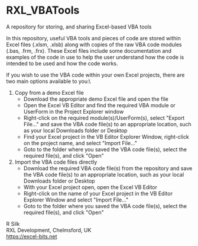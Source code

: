 # RXL_VBATools
A repository for storing, and sharing Excel-based VBA tools

In this repository, useful VBA tools and pieces of code are stored within Excel files (.xlsm, .xlsb) along with copies of the raw VBA code modules (.bas, .frm, .frx). These Excel files include some documentation and examples of the code in use to help the user understand how the code is intended to be used and how the code works.

If you wish to use the VBA code within your own Excel projects, there are two main options available to you:\
1. Copy from a demo Excel file
   * Download the appropriate demo Excel file and open the file
   * Open the Excel VB Editor and find the required VBA module or UserForm in the Project Explorer window
   * Right-click on the required module(s)/UserForm(s), select "Export File..." and save the VBA code file(s) to an appropriate location, such as your local Downloads folder or Desktop
   * Find your Excel project in the VB Editor Explorer Window, right-click on the project name, and select "Import File..."
   * Goto to the folder where you saved the VBA code file(s), select the required file(s), and click "Open" 
2. Import the VBA code files directly
   * Download the required VBA code file(s) from the repository and save the VBA code file(s) to an appropriate location, such as your local Downloads folder or Desktop
   * With your Excel project open, open the Excel VB Editor
   * Right-click on the name of your Excel project in the VB Editor Explorer Window and select "Import File..."
   * Goto to the folder where you saved the VBA code file(s), select the required file(s), and click "Open"

R Silk\
RXL Development, Chelmsford, UK\
https://excel-bits.net
